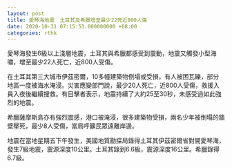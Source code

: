 ```yaml
---
layout: post
title: 愛琴海地震　土耳其及希臘增至最少22死近800人傷
date: 2020-10-31 07:15:53.000000000 +08:00
categories: rthk
---
```


愛琴海發生6級以上淺層地震，土耳其與希臘都感受到震動，地震又觸發小型海嘯，增至最少22人死亡，近800人受傷。

在土耳其第三大城市伊茲密爾，10多幢建築物倒塌或受損，有人被困瓦礫，部分地區一度被海水淹浸。災害應變部門說，最少20人死亡，近800人受傷，救援入員入夜後繼續搜救。有目擊者表示，地震持續了大約25至30秒，未感受過如此強烈的地震。

希臘薩摩斯島亦有強烈震感，港口被淹浸，很多建築物受損，兩名少年被倒塌的牆壁壓死，最少8人受傷，當局呼籲民眾遠離岸邊。

地震在當地星期五下午發生，美國地質勘探局錄得土耳其伊茲密爾省對開愛琴海，發生7級地震，震源深度10公里。土耳其錄到6.6級，震源深度16公里。希臘錄得6.7級。
